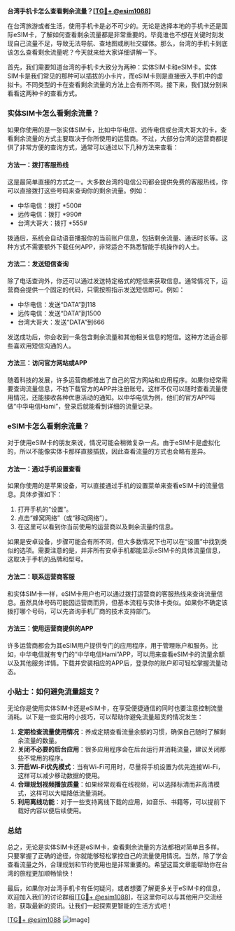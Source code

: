 **台湾手机卡怎么查看剩余流量？[[TG💪+ @esim1088](https://t.me/s/esim1088)]**

在台湾旅游或者生活，使用手机卡是必不可少的。无论是选择本地的手机卡还是国际eSIM卡，了解如何查看剩余流量都是非常重要的。毕竟谁也不想在关键时刻发现自己流量不足，导致无法导航、查地图或刷社交媒体。那么，台湾的手机卡到底该怎么查看剩余流量呢？今天就来给大家详细讲解一下。

首先，我们需要知道台湾的手机卡大致分为两种：实体SIM卡和eSIM卡。实体SIM卡是我们常见的那种可以插拔的小卡片，而eSIM卡则是直接嵌入手机中的虚拟卡。不同类型的卡在查看剩余流量的方法上会有所不同。接下来，我们就分别来看看这两种卡的查看方式。

### 实体SIM卡怎么看剩余流量？

如果你使用的是一张实体SIM卡，比如中华电信、远传电信或台湾大哥大的卡，查看剩余流量的方式主要取决于你所使用的运营商。不过，大部分台湾的运营商都提供了非常方便的查询方式，通常可以通过以下几种方法来查看：

#### 方法一：拨打客服热线
这是最简单直接的方式之一。大多数台湾的电信公司都会提供免费的客服热线，你可以直接拨打这些号码来查询你的剩余流量。例如：
- 中华电信：拨打 *500#
- 远传电信：拨打 *990#
- 台湾大哥大：拨打 *555#

拨通后，系统会自动语音播报你的当前账户信息，包括剩余流量、通话时长等。这种方式不需要额外下载任何APP，非常适合不熟悉智能手机操作的人士。

#### 方法二：发送短信查询
除了电话查询外，你还可以通过发送特定格式的短信来获取信息。通常情况下，运营商会提供一个固定的代码，只需按照指示发送短信即可。例如：
- 中华电信：发送“DATA”到118
- 远传电信：发送“DATA”到1500
- 台湾大哥大：发送“DATA”到666

发送成功后，你会收到一条包含剩余流量和其他相关信息的短信。这种方法适合那些喜欢用短信沟通的人。

#### 方法三：访问官方网站或APP
随着科技的发展，许多运营商都推出了自己的官方网站和应用程序。如果你经常需要查询流量信息，不妨下载官方的APP并注册账号。这样不仅可以随时查看流量使用情况，还能接收各种优惠活动的通知。以中华电信为例，他们的官方APP叫做“中华电信Hami”，登录后就能看到详细的流量记录。

### eSIM卡怎么看剩余流量？

对于使用eSIM卡的朋友来说，情况可能会稍微复杂一点。由于eSIM卡是虚拟化的，所以不能像实体卡那样直接插拔，因此查看流量的方式也会略有差异。

#### 方法一：通过手机设置查看
如果你使用的是苹果设备，可以直接通过手机的设置菜单来查看eSIM卡的流量信息。具体步骤如下：
1. 打开手机的“设置”。
2. 点击“蜂窝网络”（或“移动网络”）。
3. 在这里可以看到你当前使用的运营商以及剩余流量的信息。

如果是安卓设备，步骤可能会有所不同，但大多数情况下也可以在“设置”中找到类似的选项。需要注意的是，并非所有安卓手机都能显示eSIM卡的具体流量信息，这取决于手机的品牌和型号。

#### 方法二：联系运营商客服
和实体SIM卡一样，eSIM卡用户也可以通过拨打运营商的客服热线来查询流量信息。虽然具体号码可能因运营商而异，但基本流程与实体卡类似。如果你不确定该拨打哪个号码，可以先咨询手机厂商的技术支持部门。

#### 方法三：使用运营商提供的APP
许多运营商都会为其eSIM用户提供专门的应用程序，用于管理账户和服务。比如，中华电信就有专门的“中华电信Hami”APP，可以用来查看eSIM卡的流量余额以及其他服务详情。下载并安装相应的APP后，登录你的账户即可轻松掌握流量动态。

### 小贴士：如何避免流量超支？

无论你是使用实体SIM卡还是eSIM卡，在享受便捷通信的同时也要注意控制流量消耗。以下是一些实用的小技巧，可以帮助你避免流量超支的情况发生：

1. **定期检查流量使用情况**：养成定期查看流量余额的习惯，确保自己随时了解剩余流量的数量。
2. **关闭不必要的后台应用**：很多应用程序会在后台运行并消耗流量，建议关闭那些不常用的程序。
3. **开启Wi-Fi优先模式**：当有Wi-Fi可用时，尽量将手机设置为优先连接Wi-Fi，这样可以减少移动数据的使用。
4. **合理规划视频播放质量**：如果经常观看在线视频，可以选择标清而非高清模式，这样可以大幅降低流量消耗。
5. **利用离线功能**：对于一些支持离线下载的应用，如音乐、书籍等，可以提前下载好内容以便后续使用。

### 总结

总之，无论是实体SIM卡还是eSIM卡，查看剩余流量的方法都相对简单且多样。只要掌握了正确的途径，你就能够轻松掌控自己的流量使用情况。当然，除了学会查看流量之外，合理规划和节约使用也是非常重要的。希望这篇文章能帮助你在台湾的旅程更加顺畅愉快！

最后，如果你对台湾手机卡有任何疑问，或者想要了解更多关于eSIM卡的信息，欢迎加入我们的讨论群组[[TG💪+ @esim1088](https://t.me/s/esim1088)]，在这里你可以与其他用户交流经验，获取最新的资讯。让我们一起探索更智能的生活方式吧！

[[TG💪+ @esim1088](https://t.me/s/esim1088) ![Image](https://i.postimg.cc/4NQfJmqS/Snipaste-2025-05-13-00-14-12.png)]